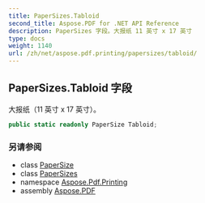 ```yaml
---
title: PaperSizes.Tabloid
second_title: Aspose.PDF for .NET API Reference
description: PaperSizes 字段。大报纸 11 英寸 x 17 英寸
type: docs
weight: 1140
url: /zh/net/aspose.pdf.printing/papersizes/tabloid/
---
```

## PaperSizes.Tabloid 字段

大报纸（11 英寸 x 17 英寸）。

```csharp
public static readonly PaperSize Tabloid;
```

### 另请参阅

* class [PaperSize](../../papersize/)
* class [PaperSizes](../)
* namespace [Aspose.Pdf.Printing](../../../aspose.pdf.printing/)
* assembly [Aspose.PDF](../../../)